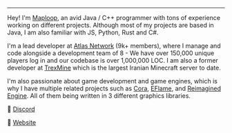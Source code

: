 
---

Hey! I'm [Maploop](https://github.com/Maploop), an avid Java / C++ programmer with tons of experience working on different projects. Although most of my projects are based in Java, I am also familiar with JS, Python, Rust and C#.

I'm a lead developer at [Atlas Network](https://discord.gg/paper) (9k+ members), where I manage and code alongside a development team of 8 - We have over 150,000 unique players log in and our codebase is over 1,000,000 LOC. I am also a former developer at [TrexMine](https://trexmine.com) which is the largest Iranian Minecraft server to date.

I'm also passionate about game development and game engines, which is why I have multiple related projects such as [Cora](https://github.com/Maploop/Cora), [EFlame](https://github.com/Maploop/EFlame), and [Reimagined Engine](https://github.com/Maploop/ReimaginedEngine). All of them being written in 3 different graphics libraries.

💖 [Discord](https://discord.gg/paper)

🔗 [Website](https://maploop.github.io)
